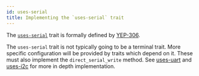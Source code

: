 ```yaml
---
id: uses-serial
title: Implementing the `uses-serial` trait
---
```


The [`uses-serial`](https://yaq.fyi/traits/uses-serial) trait is formally defined by [YEP-306](https://yeps.yaq.fyi/306).

The `uses-serial` trait is not typically going to be a terminal trait.
More specific configuration will be provided by traits which depend on
it. These must also implement the `direct_serial_write` method. See
[uses-uart](../uses-uart) and [uses-i2c](../uses-i2c) for more in depth implementation.
